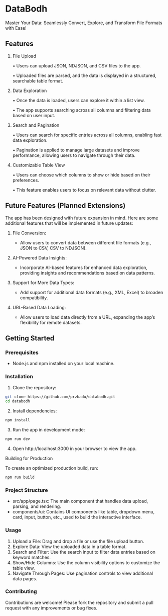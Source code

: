 # DataBodh

Master Your Data: Seamlessly Convert, Explore, and Transform File Formats with Ease!

## Features

1. File Upload

	•	Users can upload JSON, NDJSON, and CSV files to the app.

	•	Uploaded files are parsed, and the data is displayed in a structured, searchable table format.

2. Data Exploration

	•	Once the data is loaded, users can explore it within a list view.

	•	The app supports searching across all columns and filtering data based on user input.

3. Search and Pagination

	•	Users can search for specific entries across all columns, enabling fast data exploration.

	•	Pagination is applied to manage large datasets and improve performance, allowing users to navigate through their data.

4. Customizable Table View

	•	Users can choose which columns to show or hide based on their preferences.

	•	This feature enables users to focus on relevant data without clutter.

## Future Features (Planned Extensions)

The app has been designed with future expansion in mind. Here are some additional features that will be implemented in future updates:

1.	File Conversion:

    - Allow users to convert data between different file formats (e.g., JSON to CSV, CSV to NDJSON).

2.	AI-Powered Data Insights:

    -	Incorporate AI-based features for enhanced data exploration, providing insights and recommendations based on data patterns.

3.	Support for More Data Types:

    -	Add support for additional data formats (e.g., XML, Excel) to broaden compatibility.

4.	URL-Based Data Loading:

    -	Allow users to load data directly from a URL, expanding the app’s flexibility for remote datasets.

## Getting Started

### Prerequisites

- 	Node.js and npm installed on your local machine.


### Installation


1.	Clone the repository:

```sh
git clone https://github.com/przbadu/databodh.git
cd databodh
```

2.	Install dependencies:

```sh
npm install
```

3.	Run the app in development mode:

```sh
npm run dev
```

4.	Open http://localhost:3000 in your browser to view the app.

Building for Production

To create an optimized production build, run:

```sh
npm run build
```

### Project Structure

-	src/app/page.tsx: The main component that handles data upload, parsing, and rendering.
-	components/ui: Contains UI components like table, dropdown menu, card, input, button, etc., used to build the interactive interface.

### Usage

1.	Upload a File: Drag and drop a file or use the file upload button.
2.	Explore Data: View the uploaded data in a table format.
3.	Search and Filter: Use the search input to filter data entries based on keyword matches.
4.	Show/Hide Columns: Use the column visibility options to customize the table view.
5.	Navigate Through Pages: Use pagination controls to view additional data pages.

### Contributing

Contributions are welcome! Please fork the repository and submit a pull request with any improvements or bug fixes.
